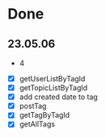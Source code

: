 # Done
## 23.05.06
- 4
- [x] getUserListByTagId 
- [x] getTopicListByTagId 
- [x] add created date to tag
- [x] postTag
- [x] getTagByTagId
- [x] getAllTags